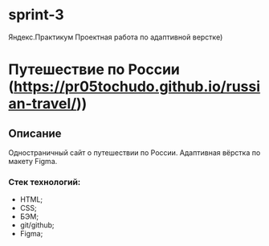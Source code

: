 # sprint-3
Яндекс.Практикум Проектная работа по адаптивной верстке)

# Путешествие по России (https://pr05tochudo.github.io/russian-travel/))



## Описание
Одностраничный сайт о путешествии по России. Адаптивная вёрстка по макету Figma.

### Стек технологий:
* HTML;
* CSS;
* БЭМ;
* git/github;
* Figma;
